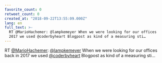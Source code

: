 ```yaml
---
favorite_count: 0
retweet_count: 0
created_at: "2018-09-22T13:55:09.000Z"
lang: en
full_text: >-
  RT @MarioHachemer: @lampkemeyer When we were looking for our offices back in
  2017 we used @coderbyheart Blogpost as kind of a measuring sti…
---
```


RT [@MarioHachemer](https://twitter.com/MarioHachemer):
[@lampkemeyer](https://twitter.com/lampkemeyer) When we were looking for our
offices back in 2017 we used [@coderbyheart](https://twitter.com/coderbyheart)
Blogpost as kind of a measuring sti…
